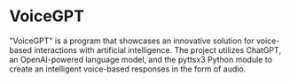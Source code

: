 # VoiceGPT
"VoiceGPT" is a program that showcases an innovative solution for voice-based interactions with artificial intelligence. The project utilizes ChatGPT, an OpenAI-powered language model, and the pyttsx3 Python module to create an intelligent voice-based responses in the form of audio.

